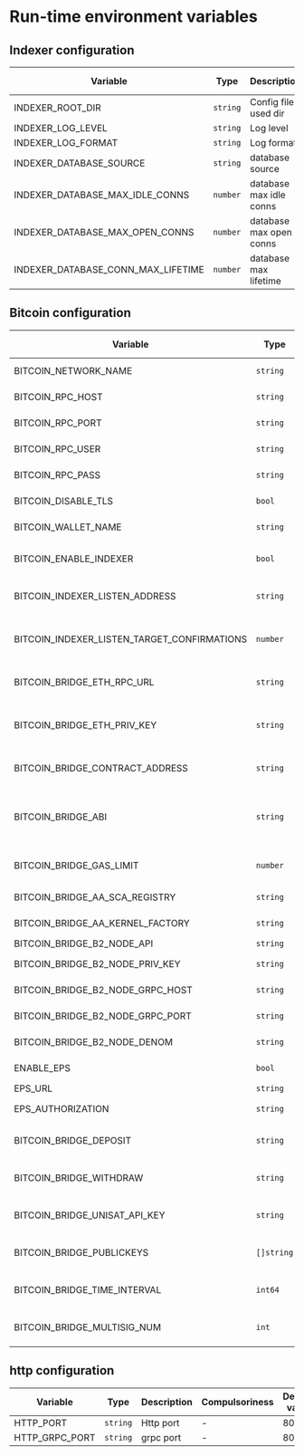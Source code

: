 # Run-time environment variables

## Indexer configuration

| Variable                           | Type     | Description             | Compulsoriness | Default value | Example value                                            |
|------------------------------------|----------|-------------------------|----------------|---------------|----------------------------------------------------------|
| INDEXER_ROOT_DIR                   | `string` | Config file used dir    | -              |               |                                                          |
| INDEXER_LOG_LEVEL                  | `string` | Log level               | -              | `info`        | `info debug warn error panic fatal`                      |
| INDEXER_LOG_FORMAT                 | `string` | Log format              | -              | `console`     | ``                                                       |
| INDEXER_DATABASE_SOURCE            | `string` | database source         | Required       |               | `postgres://postgres:postgres@127.0.0.1:5432/b2-indexer` |
| INDEXER_DATABASE_MAX_IDLE_CONNS    | `number` | database max idle conns | -              | `10`          | `10`                                                     |
| INDEXER_DATABASE_MAX_OPEN_CONNS    | `number` | database max open conns | -              | `20`          | `20`                                                     |
| INDEXER_DATABASE_CONN_MAX_LIFETIME | `number` | database max lifetime   | -              | `3600`        | `3600`                                                   |

## Bitcoin configuration

| Variable                                    | Type       | Description                                           | Compulsoriness | Default value | Example value                        |
|---------------------------------------------|------------|-------------------------------------------------------|----------------|---------------|--------------------------------------|
| BITCOIN_NETWORK_NAME                        | `string`   | bitcoin network name                                  | Required       | testnet3      | `mainnet testnet3 regtest`           |
| BITCOIN_RPC_HOST                            | `string`   | bitcoin rpc host                                      | Required       |               | `127.0.0.1`                          |
| BITCOIN_RPC_PORT                            | `string`   | bitcoin rpc port                                      | Required       |               | `8332`                               |
| BITCOIN_RPC_USER                            | `string`   | bitcoin rpc user                                      | Required       |               |                                      |
| BITCOIN_RPC_PASS                            | `string`   | bitcoin rpc password                                  | Required       |               |                                      |
| BITCOIN_DISABLE_TLS                         | `bool`     | bitcoin disable tls                                   | Required       | `true`        |                                      |
| BITCOIN_WALLET_NAME                         | `string`   | bitcoin wallet name                                   | Required       |               |                                      |
| BITCOIN_ENABLE_INDEXER                      | `bool`     | enable indexer service                                | Required       |               | `false true`                         |
| BITCOIN_INDEXER_LISTEN_ADDRESS              | `string`   | indexer service listen btc address                    | Required       |               |                                      |
| BITCOIN_INDEXER_LISTEN_TARGET_CONFIRMATIONS | `number`   | target confirmations, adjust as needed                | -              | `1`           |                                      |
| BITCOIN_BRIDGE_ETH_RPC_URL                  | `string`   | bridge contract eth rpc url                           | Required       |               | `https://zkevm-rpc.bsquared.network` |
| BITCOIN_BRIDGE_ETH_PRIV_KEY                 | `string`   | bridge contract eth invoke priv key                   | Required       |               |                                      |
| BITCOIN_BRIDGE_CONTRACT_ADDRESS             | `string`   | bridge contract address                               | Required       |               |                                      |
| BITCOIN_BRIDGE_ABI                          | `string`   | bridge contract abi, if not set, will use default abi | -              |               |                                      |
| BITCOIN_BRIDGE_GAS_LIMIT                    | `number`   | bridge contract gas limit                             | Required       |               | `3000000`                            |
| BITCOIN_BRIDGE_AA_SCA_REGISTRY              | `string`   | aa sca registry                                       | Required       |               |                                      |
| BITCOIN_BRIDGE_AA_KERNEL_FACTORY            | `string`   | aa sca registry                                       | Required       |               |                                      |
| BITCOIN_BRIDGE_B2_NODE_API                  | `string`   | b2 node api                                           | Required       |               |                                      |
| BITCOIN_BRIDGE_B2_NODE_PRIV_KEY             | `string`   | b2 node priv key                                      | Required       |               |                                      |
| BITCOIN_BRIDGE_B2_NODE_GRPC_HOST            | `string`   | b2 node grpc host                                     | Required       |               |                                      |
| BITCOIN_BRIDGE_B2_NODE_GRPC_PORT            | `string`   | b2 node grpc port                                     | Required       |               |                                      |
| BITCOIN_BRIDGE_B2_NODE_DENOM                | `string`   | b2 node denom                                         | Required       | `aphoton`     |                                      |
| ENABLE_EPS                                  | `bool`     | enable eps service                                    | Required       |               | false true                           |
| EPS_URL                                     | `string`   | eps url                                               | Required       |               |                                      |
| EPS_AUTHORIZATION                           | `string`   | eps authorization                                     | Required       |               |                                      |
| BITCOIN_BRIDGE_DEPOSIT                      | `string`   | bridge deposit event hash                             | Required       |               |                                      |
| BITCOIN_BRIDGE_WITHDRAW                     | `string`   | bridge withdraw event hash                            | Required       |               |                                      |
| BITCOIN_BRIDGE_UNISAT_API_KEY               | `string`   | bridge withdraw unisat api_key                        | Required       |               |                                      |
| BITCOIN_BRIDGE_PUBLICKEYS                   | `[]string` | bridge withdraw sign publickey                        | Required       |               |                                      |
| BITCOIN_BRIDGE_TIME_INTERVAL                | `int64`    | bridge withdraw time interval                         | Required       |               |                                      |
| BITCOIN_BRIDGE_MULTISIG_NUM                 | `int`      | bridge withdraw multisig num                          | Required       |               |                                      |

## http configuration

| Variable       | Type     | Description | Compulsoriness | Default value | Example value |
|----------------|----------|-------------|----------------|---------------|---------------|
| HTTP_PORT      | `string` | Http port   | -              | 8080          | -             |
| HTTP_GRPC_PORT | `string` | grpc port   | -              | 8081          | -             |
